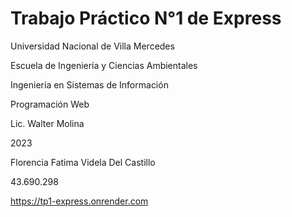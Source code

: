 # Trabajo Práctico N°1 de Express
Universidad Nacional de Villa Mercedes

Escuela de Ingeniería y Ciencias Ambientales

Ingeniería en Sistemas de Información

Programación Web

Lic. Walter Molina

2023

Florencia Fatima Videla Del Castillo

43.690.298

https://tp1-express.onrender.com
